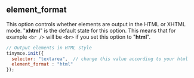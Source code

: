 ## element_format

This option controls whether elements are output in the HTML or XHTML mode. "**xhtml**" is the default state for this option. This means that for example `<br />` will be `<br>` if you set this option to "**html**".

```js
// Output elements in HTML style
tinymce.init({
  selector: "textarea",  // change this value according to your html
  element_format : "html"
});
```
